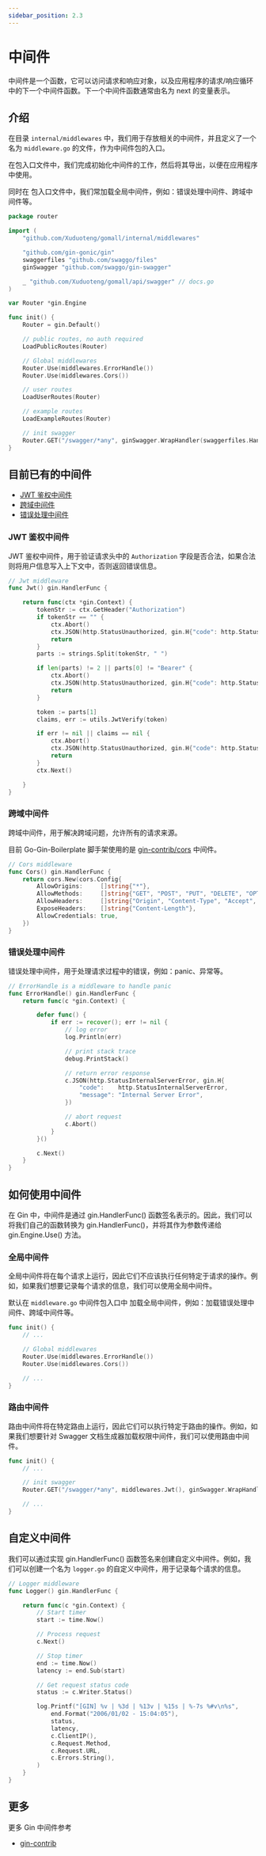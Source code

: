 ```yaml
---
sidebar_position: 2.3
---
```


# 中间件

中间件是一个函数，它可以访问请求和响应对象，以及应用程序的请求/响应循环中的下一个中间件函数。下一个中间件函数通常由名为 next 的变量表示。

## 介绍

在目录 `internal/middlewares` 中，我们用于存放相关的中间件，并且定义了一个名为 `middleware.go` 的文件，作为中间件包的入口。

在包入口文件中，我们完成初始化中间件的工作，然后将其导出，以便在应用程序中使用。

同时在 包入口文件中，我们常加载全局中间件，例如：错误处理中间件、跨域中间件等。

```go
package router

import (
	"github.com/Xuduoteng/gomall/internal/middlewares"

	"github.com/gin-gonic/gin"
	swaggerfiles "github.com/swaggo/files"
	ginSwagger "github.com/swaggo/gin-swagger"

	_ "github.com/Xuduoteng/gomall/api/swagger" // docs.go
)

var Router *gin.Engine

func init() {
	Router = gin.Default()

	// public routes, no auth required
	LoadPublicRoutes(Router)

	// Global middlewares
	Router.Use(middlewares.ErrorHandle())
	Router.Use(middlewares.Cors())

	// user routes
	LoadUserRoutes(Router)

	// example routes
	LoadExampleRoutes(Router)

	// init swagger
	Router.GET("/swagger/*any", ginSwagger.WrapHandler(swaggerfiles.Handler))
}


```

## 目前已有的中间件

- [JWT 鉴权中间件](https://github.com/Xuduoteng/gomall/tree/main/internal/middlewares/jwt.go)
- [跨域中间件](https://github.com/Xuduoteng/gomall/blob/main/internal/middlewares/cors.go)
- [错误处理中间件](https://github.com/Xuduoteng/gomall/blob/main/internal/middlewares/errorHandle.go)

### JWT 鉴权中间件

JWT 鉴权中间件，用于验证请求头中的 `Authorization` 字段是否合法，如果合法则将用户信息写入上下文中，否则返回错误信息。

```go
// Jwt middleware
func Jwt() gin.HandlerFunc {

	return func(ctx *gin.Context) {
		tokenStr := ctx.GetHeader("Authorization")
		if tokenStr == "" {
			ctx.Abort()
			ctx.JSON(http.StatusUnauthorized, gin.H{"code": http.StatusUnauthorized, "message": "Not Authorized"})
			return
		}
		parts := strings.Split(tokenStr, " ")

		if len(parts) != 2 || parts[0] != "Bearer" {
			ctx.Abort()
			ctx.JSON(http.StatusUnauthorized, gin.H{"code": http.StatusUnauthorized, "message": "Not Authorized"})
			return
		}

		token := parts[1]
		claims, err := utils.JwtVerify(token)

		if err != nil || claims == nil {
			ctx.Abort()
			ctx.JSON(http.StatusUnauthorized, gin.H{"code": http.StatusUnauthorized, "message": "Not Authorized"})
			return
		}
		ctx.Next()

	}
}
```

### 跨域中间件

跨域中间件，用于解决跨域问题，允许所有的请求来源。

目前 Go-Gin-Boilerplate 脚手架使用的是 [gin-contrib/cors](https://github.com/gin-contrib/cors) 中间件。

```go
// Cors middleware
func Cors() gin.HandlerFunc {
	return cors.New(cors.Config{
		AllowOrigins:     []string{"*"},
		AllowMethods:     []string{"GET", "POST", "PUT", "DELETE", "OPTIONS"},
		AllowHeaders:     []string{"Origin", "Content-Type", "Accept", "Authorization"},
		ExposeHeaders:    []string{"Content-Length"},
		AllowCredentials: true,
	})
}
```

### 错误处理中间件

错误处理中间件，用于处理请求过程中的错误，例如：panic、异常等。

```go
// ErrorHandle is a middleware to handle panic
func ErrorHandle() gin.HandlerFunc {
	return func(c *gin.Context) {

		defer func() {
			if err := recover(); err != nil {
				// log error
				log.Println(err)

				// print stack trace
				debug.PrintStack()

				// return error response
				c.JSON(http.StatusInternalServerError, gin.H{
					"code":    http.StatusInternalServerError,
					"message": "Internal Server Error",
				})

				// abort request
				c.Abort()
			}
		}()

		c.Next()
	}
}

```

## 如何使用中间件

在 Gin 中，中间件是通过 gin.HandlerFunc() 函数签名表示的。因此，我们可以将我们自己的函数转换为 gin.HandlerFunc()，并将其作为参数传递给 gin.Engine.Use() 方法。

### 全局中间件

全局中间件将在每个请求上运行，因此它们不应该执行任何特定于请求的操作。例如，如果我们想要记录每个请求的信息，我们可以使用全局中间件。

默认在 `middleware.go` 中间件包入口中 加载全局中间件，例如：加载错误处理中间件、跨域中间件等。

```go
func init() {
    // ...

	// Global middlewares
	Router.Use(middlewares.ErrorHandle())
	Router.Use(middlewares.Cors())

    // ...
}
```

### 路由中间件

路由中间件将在特定路由上运行，因此它们可以执行特定于路由的操作。例如，如果我们想要针对 Swagger 文档生成器加载权限中间件，我们可以使用路由中间件。

```go
func init() {
    // ...

    // init swagger
    Router.GET("/swagger/*any", middlewares.Jwt(), ginSwagger.WrapHandler(swaggerfiles.Handler))

    // ...
}

```

## 自定义中间件

我们可以通过实现 gin.HandlerFunc() 函数签名来创建自定义中间件。例如，我们可以创建一个名为 `logger.go` 的自定义中间件，用于记录每个请求的信息。

```go
// Logger middleware
func Logger() gin.HandlerFunc {

    return func(c *gin.Context) {
        // Start timer
        start := time.Now()

        // Process request
        c.Next()

        // Stop timer
        end := time.Now()
        latency := end.Sub(start)

        // Get request status code
        status := c.Writer.Status()

        log.Printf("[GIN] %v | %3d | %13v | %15s | %-7s %#v\n%s",
            end.Format("2006/01/02 - 15:04:05"),
            status,
            latency,
            c.ClientIP(),
            c.Request.Method,
            c.Request.URL,
            c.Errors.String(),
        )
    }
}
```

## 更多

更多 Gin 中间件参考

- [gin-contrib](https://github.com/orgs/gin-contrib/repositories?q=middleware&type=all&language=&sort=)
